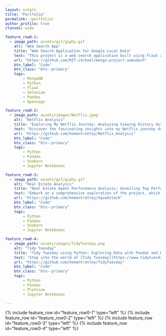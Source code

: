 ```yaml
---
layout: single
title: "Portfolio"
permalink: /portfolio/
author_profile: true
classes: wide

feature_row0-1:
  - image_path: assets/gif/giphy.gif
    alt: "Web Search App"
    title: "Web Search Application for Google Local Data"
    text: "This project is a web search application built using Flask and MongoDB that allows users to search data where the [Google Local Data](https://jiachengli1995.github.io/google/index.html) is used as the database which contains review information on Google map (ratings, text, images, etc.), business metadata (address, geographical info, descriptions, category information, price, open hours, and MISC info), and links (relative businesses) up to Sep 2021 in the United States."
    url: "https://github.com/RIT-iSchool/mongo-project-aamudach"
    btn_label: "Code"
    btn_class: "btn--primary"
    tags:
        - MongoDB
        - Python
        - Flask
        - Selenium
        - Pandas
        - OpenCage

feature_row0-2:
  - image_path: assets/images/Netflix.jpeg
    alt: "Netflix Analysis"
    title: "Exploring My Netflix Journey: Analyzing Viewing History during the Pandemic"
    text: "Discover the fascinating insights into my Netflix journey during the pandemic. Using Python's pandas and seaborn libraries, I meticulously analyzed my viewing history from 2020 to 2021. Uncover intriguing trends and witness how my viewing habits evolved over time. Netflix truly became a lifeline during the pandemic, and this project captures my personal experience of content consumption on this revolutionary platform."
    url: "https://github.com/hemantrattey/Netflix_Analysis"
    btn_label: "Code"
    btn_class: "btn--primary"
    tags:
        - Python
        - Pandas
        - Seaborn
        - Jupyter Notebooks

feature_row0-3:
  - image_path: assets/gif/giphy.gif
    alt: "Real Estate Analysis"
    title: "Real Estate Agent Performance Analysis: Unveiling Top Performers"
    text: "Embark on a comprehensive exploration of the project, which entails in-depth analysis, visualization, and EDA (Exploratory Data Analysis) of a real estate dataset. By leveraging the CRM platform's dataset, I meticulously wrangled the data to derive meaningful insights. Visually appealing visualizations provide a clear understanding of agent performance, allowing to develop a robust scoring criteria. Witness the power of data-driven decision-making as it helps identify the top three agents in a brokerage firm, setting new benchmarks in the real estate industry."
    url: "https://github.com/hemantrattey/Squadstack"
    btn_label: "Code"
    btn_class: "btn--primary"
    tags:
        - Python
        - Pandas
        - Seaborn
        - Jupyter Notebooks

feature_row0-4:
  - image_path: assets/images/TidyTuesday.png
    alt: "Tidy Tuesday"
    title: "Tidy Tuesday using Python: Exploring Data with Pandas and Plotnine"
    text: "Step into the world of [Tidy Tuesday](https://www.tidytuesday.com/), a beloved weekly project in the R community, now brought to life in Python. This repository offers a Python implementation of Tidy Tuesday, providing a wealth of diverse datasets for data analysis and visualization purposes. Inspired by [David Robinson's](https://www.youtube.com/user/safe4democracy) data screencasts, the aim to replicate the experience using Pandas for data handling and Plotnine, a Python library based on the renowned ggplot package, for captivating visualizations."
    url: "https://github.com/hemantrattey/TidyTuesday"
    btn_label: "Code"
    btn_class: "btn--primary"
    tags:
        - Python
        - Pandas
        - Plotnine
        - Jupyter Notebooks

---
```


{% include feature_row id="feature_row0-1" type="left" %}
<a name="Web Search App"></a>
{% include feature_row id="feature_row0-2" type="left" %}
<a name="Netflix Analysis"></a>
{% include feature_row id="feature_row0-3" type="left" %}
<a name="Real Estate Analysis"></a>
{% include feature_row id="feature_row0-4" type="left" %}
<a name="Tidy Tuesday"></a>